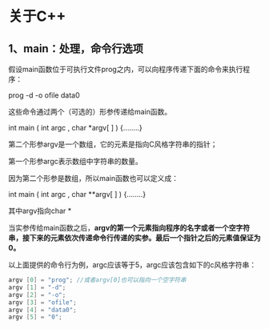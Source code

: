 # 关于C++

## 1、main：处理，命令行选项

假设main函数位于可执行文件prog之内，可以向程序传递下面的命令来执行程序：

prog -d -o ofile data0

这些命令通过两个（可选的）形参传递给main函数。

 int main ( int argc , char *argv[ ] )  {........}

第二个形参argv是一个数组，它的元素是指向C风格字符串的指针；

第一个形参argc表示数组中字符串的数量。

因为第二个形参是数组，所以main函数也可以定义成：

 int main ( int argc , char **argv[ ] )  {........}

其中argv指向char *

当实参传给main函数之后，**argv的第一个元素指向程序的名字或者一个空字符串，接下来的元素依次传递命令行传递的实参。最后一个指针之后的元素值保证为0。** 

以上面提供的命令行为例，argc应该等于5，argc应该包含如下的c风格字符串：

```c
argv [0] = "prog"; //或者argv[0]也可以指向一个空字符串
argv [1] = "-d";
argv [2] = "-o";
argv [3] = "ofile";
argv [4] = "data0";
argv [5] = "0";
```

